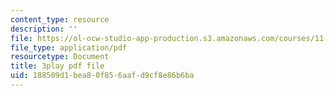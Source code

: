 ```yaml
---
content_type: resource
description: ''
file: https://ol-ocw-studio-app-production.s3.amazonaws.com/courses/11-601-introduction-to-environmental-policy-and-planning-fall-2016/188509d1bea80f856aafd9cf8e86b6ba_klPt8DrL5tc.pdf
file_type: application/pdf
resourcetype: Document
title: 3play pdf file
uid: 188509d1-bea8-0f85-6aaf-d9cf8e86b6ba
---
```

